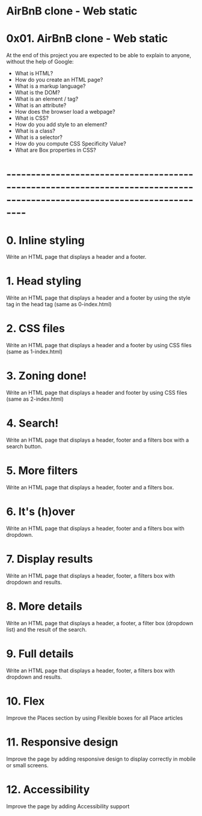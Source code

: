 # AirBnB clone - Web static
# 0x01. AirBnB clone - Web static
At the end of this project you are expected to be able to explain to anyone, without the help of Google:
* What is HTML?
* How do you create an HTML page?
* What is a markup language?
* What is the DOM?
* What is an element / tag?
* What is an attribute?
* How does the browser load a webpage?
* What is CSS?
* How do you add style to an element?
* What is a class?
* What is a selector?
* How do you compute CSS Specificity Value?
* What are Box properties in CSS?
# ----------------------------------------------------------------------------------------------------------------------
# 0. Inline styling
Write an HTML page that displays a header and a footer.
# 1. Head styling
Write an HTML page that displays a header and a footer by using the style tag in the head tag (same as 0-index.html)
# 2. CSS files
Write an HTML page that displays a header and a footer by using CSS files (same as 1-index.html)
# 3. Zoning done!
Write an HTML page that displays a header and footer by using CSS files (same as 2-index.html)
# 4. Search!
Write an HTML page that displays a header, footer and a filters box with a search button.
# 5. More filters
Write an HTML page that displays a header, footer and a filters box.
# 6. It's (h)over
Write an HTML page that displays a header, footer and a filters box with dropdown.
# 7. Display results
Write an HTML page that displays a header, footer, a filters box with dropdown and results.
# 8. More details
Write an HTML page that displays a header, a footer, a filter box (dropdown list) and the result of the search.
# 9. Full details
Write an HTML page that displays a header, footer, a filters box with dropdown and results.
# 10. Flex
Improve the Places section by using Flexible boxes for all Place articles
# 11. Responsive design
Improve the page by adding responsive design to display correctly in mobile or small screens.
# 12. Accessibility
Improve the page by adding Accessibility support
